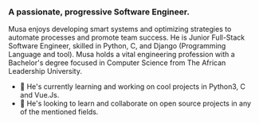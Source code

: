 ### A passionate, progressive Software Engineer.
Musa enjoys developing smart systems and optimizing strategies to automate processes and promote team success. He is Junior Full-Stack Software Engineer, skilled in Python, C, and Django (Programming Language and tool). Musa holds a vital engineering profession with a Bachelor's degree focused in Computer Science from The African Leadership University.

- 🔭 He's currently learning and working on cool projects in Python3, C and Vue.Js. 
- 👯 He's looking to learn and collaborate on open source projects in any of the mentioned fields.
